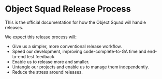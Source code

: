 # Object Squad Release Process

This is the official documentation for how the Object Squad will handle releases.

We expect this release process will:

* Give us a simpler, more conventional release workflow.
* Speed our development, improving code-complete-to-GA time and end-to-end test feedback.
* Enable us to release more and smaller.
* Untangle our projects and enable us to manage them independently.
* Reduce the stress around releases.
